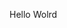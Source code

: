 Hello Wolrd









































































































































































































































































































































































































































































































































































































































































































































































































































































































































































































































































































































































































































































































































































































































































































































































































































































































































































































































































































































































































































































































































































































































































































































































































































































































































































































































































































































































































































































































































































































































































































































































































































































































































































































































































































































































































































































































































































































































